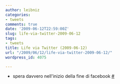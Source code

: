 ```yaml
---
author: leibniz
categories:
- tweets
comments: true
date: '2009-06-12T22:59:00Z'
slug: life-via-twitter-2009-06-12
tags:
- tweets
title: Life via Twitter (2009-06-12)
url: "/2009/06/12/life-via-twitter-2009-06-12/"
wordpress_id: 4075

---
```

* spera davvero nell'inizio della fine di facebook [#](http://twitter.com/leibniz/statuses/2133570119)



